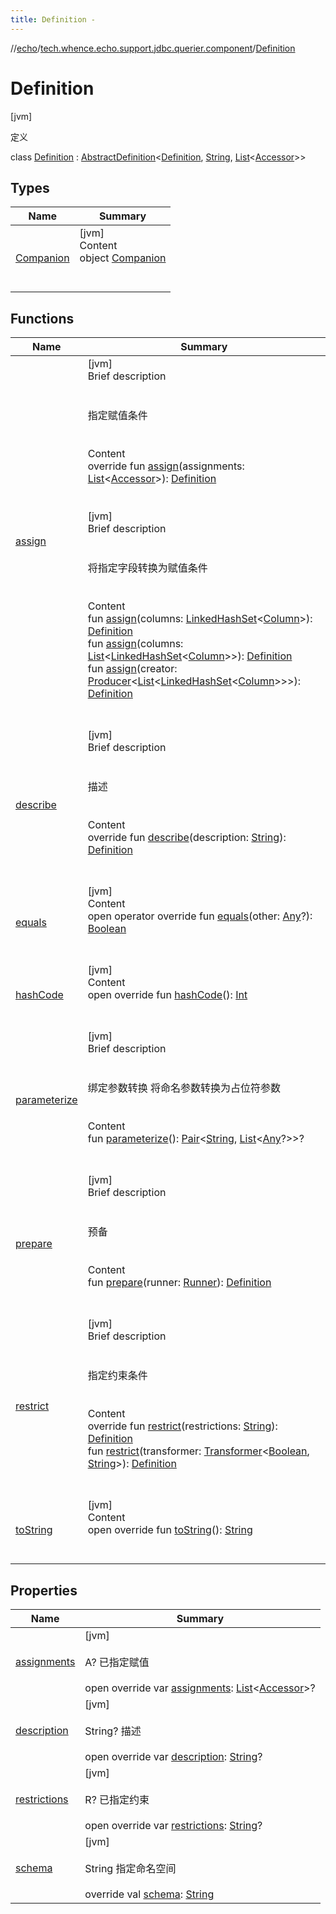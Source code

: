 ```yaml
---
title: Definition -
---
```

//[echo](../../index.md)/[tech.whence.echo.support.jdbc.querier.component](../index.md)/[Definition](index.md)



# Definition  
 [jvm] 

定义

class [Definition](index.md) : [AbstractDefinition](../../tech.whence.echo.dal.querier.component/-abstract-definition/index.md)<[Definition](index.md), [String](https://kotlinlang.org/api/latest/jvm/stdlib/kotlin/-string/index.html), [List](https://kotlinlang.org/api/latest/jvm/stdlib/kotlin.collections/-list/index.html)<[Accessor](../../tech.whence.echo.container.accessor/-accessor/index.md)>>    


## Types  
  
|  Name|  Summary| 
|---|---|
| [Companion](-companion/index.md)| [jvm]  <br>Content  <br>object [Companion](-companion/index.md)  <br><br><br>


## Functions  
  
|  Name|  Summary| 
|---|---|
| [assign](index.md#tech.whence.echo.dal.querier.component/AbstractDefinition/assign/#kotlin.collections.List[tech.whence.echo.container.accessor.Accessor]/PointingToDeclaration/)| [jvm]  <br>Brief description  <br><br><br>指定赋值条件<br><br>  <br>Content  <br>override fun [assign](index.md#tech.whence.echo.dal.querier.component/AbstractDefinition/assign/#kotlin.collections.List[tech.whence.echo.container.accessor.Accessor]/PointingToDeclaration/)(assignments: [List](https://kotlinlang.org/api/latest/jvm/stdlib/kotlin.collections/-list/index.html)<[Accessor](../../tech.whence.echo.container.accessor/-accessor/index.md)>): [Definition](index.md)  <br><br><br>[jvm]  <br>Brief description  <br><br><br>将指定字段转换为赋值条件<br><br>  <br>Content  <br>fun [assign](assign.md)(columns: [LinkedHashSet](https://docs.oracle.com/javase/8/docs/api/java/util/LinkedHashSet.html)<[Column](../-column/index.md)>): [Definition](index.md)  <br>fun [assign](assign.md)(columns: [List](https://kotlinlang.org/api/latest/jvm/stdlib/kotlin.collections/-list/index.html)<[LinkedHashSet](https://docs.oracle.com/javase/8/docs/api/java/util/LinkedHashSet.html)<[Column](../-column/index.md)>>): [Definition](index.md)  <br>fun [assign](assign.md)(creator: [Producer](../../tech.whence.echo.function/-producer/index.md)<[List](https://kotlinlang.org/api/latest/jvm/stdlib/kotlin.collections/-list/index.html)<[LinkedHashSet](https://docs.oracle.com/javase/8/docs/api/java/util/LinkedHashSet.html)<[Column](../-column/index.md)>>>): [Definition](index.md)  <br><br><br>
| [describe](../../tech.whence.echo.dal.querier.component/-abstract-definition/describe.md)| [jvm]  <br>Brief description  <br><br><br>描述<br><br>  <br>Content  <br>override fun [describe](../../tech.whence.echo.dal.querier.component/-abstract-definition/describe.md)(description: [String](https://kotlinlang.org/api/latest/jvm/stdlib/kotlin/-string/index.html)): [Definition](index.md)  <br><br><br>
| [equals](../../tech.whence.echo.webclient.response.exception/-response-unrecognized-exception/index.md#kotlin/Any/equals/#kotlin.Any?/PointingToDeclaration/)| [jvm]  <br>Content  <br>open operator override fun [equals](../../tech.whence.echo.webclient.response.exception/-response-unrecognized-exception/index.md#kotlin/Any/equals/#kotlin.Any?/PointingToDeclaration/)(other: [Any](https://kotlinlang.org/api/latest/jvm/stdlib/kotlin/-any/index.html)?): [Boolean](https://kotlinlang.org/api/latest/jvm/stdlib/kotlin/-boolean/index.html)  <br><br><br>
| [hashCode](../../tech.whence.echo.webclient.response.exception/-response-unrecognized-exception/index.md#kotlin/Any/hashCode/#/PointingToDeclaration/)| [jvm]  <br>Content  <br>open override fun [hashCode](../../tech.whence.echo.webclient.response.exception/-response-unrecognized-exception/index.md#kotlin/Any/hashCode/#/PointingToDeclaration/)(): [Int](https://kotlinlang.org/api/latest/jvm/stdlib/kotlin/-int/index.html)  <br><br><br>
| [parameterize](parameterize.md)| [jvm]  <br>Brief description  <br><br><br>绑定参数转换 将命名参数转换为占位符参数<br><br>  <br>Content  <br>fun [parameterize](parameterize.md)(): [Pair](https://kotlinlang.org/api/latest/jvm/stdlib/kotlin/-pair/index.html)<[String](https://kotlinlang.org/api/latest/jvm/stdlib/kotlin/-string/index.html), [List](https://kotlinlang.org/api/latest/jvm/stdlib/kotlin.collections/-list/index.html)<[Any](https://kotlinlang.org/api/latest/jvm/stdlib/kotlin/-any/index.html)?>>?  <br><br><br>
| [prepare](prepare.md)| [jvm]  <br>Brief description  <br><br><br>预备<br><br>  <br>Content  <br>fun [prepare](prepare.md)(runner: [Runner](../../tech.whence.echo.function/-runner/index.md)): [Definition](index.md)  <br><br><br>
| [restrict](index.md#tech.whence.echo.dal.querier.component/AbstractDefinition/restrict/#kotlin.String/PointingToDeclaration/)| [jvm]  <br>Brief description  <br><br><br>指定约束条件<br><br>  <br>Content  <br>override fun [restrict](index.md#tech.whence.echo.dal.querier.component/AbstractDefinition/restrict/#kotlin.String/PointingToDeclaration/)(restrictions: [String](https://kotlinlang.org/api/latest/jvm/stdlib/kotlin/-string/index.html)): [Definition](index.md)  <br>fun [restrict](restrict.md)(transformer: [Transformer](../../tech.whence.echo.function/-transformer/index.md)<[Boolean](https://kotlinlang.org/api/latest/jvm/stdlib/kotlin/-boolean/index.html), [String](https://kotlinlang.org/api/latest/jvm/stdlib/kotlin/-string/index.html)>): [Definition](index.md)  <br><br><br>
| [toString](../../tech.whence.echo.webclient.response.exception/-response-unrecognized-exception/index.md#kotlin/Any/toString/#/PointingToDeclaration/)| [jvm]  <br>Content  <br>open override fun [toString](../../tech.whence.echo.webclient.response.exception/-response-unrecognized-exception/index.md#kotlin/Any/toString/#/PointingToDeclaration/)(): [String](https://kotlinlang.org/api/latest/jvm/stdlib/kotlin/-string/index.html)  <br><br><br>


## Properties  
  
|  Name|  Summary| 
|---|---|
| [assignments](index.md#tech.whence.echo.support.jdbc.querier.component/Definition/assignments/#/PointingToDeclaration/)|  [jvm] <br><br>A? 已指定赋值<br><br>open override var [assignments](index.md#tech.whence.echo.support.jdbc.querier.component/Definition/assignments/#/PointingToDeclaration/): [List](https://kotlinlang.org/api/latest/jvm/stdlib/kotlin.collections/-list/index.html)<[Accessor](../../tech.whence.echo.container.accessor/-accessor/index.md)>?   <br>
| [description](index.md#tech.whence.echo.support.jdbc.querier.component/Definition/description/#/PointingToDeclaration/)|  [jvm] <br><br>String? 描述<br><br>open override var [description](index.md#tech.whence.echo.support.jdbc.querier.component/Definition/description/#/PointingToDeclaration/): [String](https://kotlinlang.org/api/latest/jvm/stdlib/kotlin/-string/index.html)?   <br>
| [restrictions](index.md#tech.whence.echo.support.jdbc.querier.component/Definition/restrictions/#/PointingToDeclaration/)|  [jvm] <br><br>R? 已指定约束<br><br>open override var [restrictions](index.md#tech.whence.echo.support.jdbc.querier.component/Definition/restrictions/#/PointingToDeclaration/): [String](https://kotlinlang.org/api/latest/jvm/stdlib/kotlin/-string/index.html)?   <br>
| [schema](index.md#tech.whence.echo.support.jdbc.querier.component/Definition/schema/#/PointingToDeclaration/)|  [jvm] <br><br>String 指定命名空间<br><br>override val [schema](index.md#tech.whence.echo.support.jdbc.querier.component/Definition/schema/#/PointingToDeclaration/): [String](https://kotlinlang.org/api/latest/jvm/stdlib/kotlin/-string/index.html)   <br>

